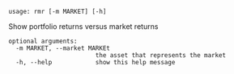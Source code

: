 ```
usage: rmr [-m MARKET] [-h]
```

Show portfolio returns versus market returns

```
optional arguments:
  -m MARKET, --market MARKEt
                        the asset that represents the market
  -h, --help            show this help message
```
